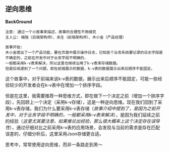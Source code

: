 ## 逆向思维

**BackGround**

```
注意: 通过一个小故事来描述，故事的合理性不用细究
主人公: 梅陇（后端架构师）、余生（前端架构师）、木小金（产品经理）

故事开始: 
木小金提出了一个产品功能，要在页面中展示操作日志，已知各个业务系统要记录的日志字段是不确定的，之前在开发中对于业务字段不明确的，
一般都采用k-v表来解决，所以这里也继续沿用了k-v表来存储数据。
但是后续遇到了一个问题，即在前端展示的数据，k-v表的数据展示出来后顺序不能固定。
```

这个故事中，对于前端来说k-v表的数据，展示出来后顺序不能固定，可能一些经验较少的开发者会在k-v表中在增加一个排序字段。

但是在这里，我需要推荐一种思维方式，即在做下一个决定之前（增加一个排序字段），先回顾上一个决定（采用k-v存储），这是一种逆向思维。现在我们回到了采用k-v表存储，我们为什么要采用k-v表存储（*故事介绍中提到了，是因为之前开发中，对于业务字段不明确的，一般都采用k-v表来解决*），是因为我们延续之前的经验（*这里尤其要注意，如果推论出经验，那么很大概率上这个决定存在误导性*），通过仔细对比之前采用k-v表的应用场景，会发现与当前的需求是存在匹配误差的，仔细分析后，这里采用Json存储更合适。

思考中，常常使用逆向思维，而非一条路走到黑～
